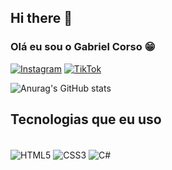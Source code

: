 ## Hi there 👋
### Olá eu sou o Gabriel Corso 😁
[![Instagram](https://img.shields.io/badge/Instagram-E4405F?style=for-the-badge&logo=instagram&logoColor=white)](https://www.instagram.com/gabriel_corsoo/)
[![TikTok](https://img.shields.io/badge/TikTok-000000?style=for-the-badge&logo=tiktok&logoColor=white)]([https://www.instagram.com/gabriel_corsoo](https://www.tiktok.com/@corsouu)/)

![Anurag's GitHub stats](https://github-readme-stats.vercel.app/api?username=gabrielcorsoo&show_icons=true&theme=radical)

## Tecnologias que eu uso
<div style="display: inline_block"><br>
  <img align=center alt="HTML5" src="https://img.shields.io/badge/HTML5-E34F26?style=for-the-badge&logo=html5&logoColor=white" />
  <img align=center alt="CSS3" src="https://img.shields.io/badge/CSS3-1572B6?style=for-the-badge&logo=css3&logoColor=white" />
  <img align=center alt="C#" src="https://img.shields.io/badge/C%23-239120?style=for-the-badge&logo=c-sharp&logoColor=white" />
  <img align=center alt="JS" src="https://img.shields.io/badge/JavaScript-F7DF1E?style=for-the-badge&logo=javascript&logoColor=black />
  
  </div>
